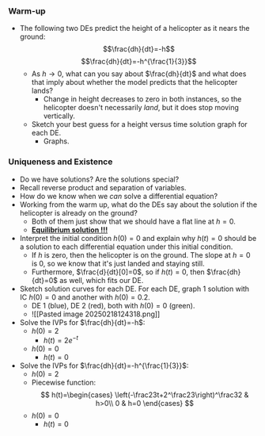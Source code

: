 ### Warm-up
- The following two DEs predict the height of a helicopter as it nears the ground: $$\frac{dh}{dt}=-h$$ $$\frac{dh}{dt}=-h^{\frac{1}{3}}$$
	- As $h\rightarrow 0$, what can you say about $\frac{dh}{dt}$ and what does that imply about whether the model predicts that the helicopter lands?
		- Change in height decreases to zero in both instances, so the helicopter doesn't necessarily *land*, but it does stop moving vertically.
	- Sketch your best guess for a height versus time solution graph for each DE.
		- Graphs.

### Uniqueness and Existence
- Do we have solutions? Are the solutions special?
- Recall reverse product and separation of variables.
- How do we know when we *can* solve a differential equation?
- Working from the warm up, what do the DEs say about the solution if the helicopter is already on the ground?
	- Both of them just show that we should have a flat line at $h=0$.
	- **<u>Equilibrium solution !!!</u>**
- Interpret the initial condition $h(0)=0$ and explain why $h(t)=0$ should be a solution to each differential equation under this initial condition.
	- If $h$ is zero, then the helicopter is on the ground. The slope at $h=0$ is $0$, so we know that it's just landed and staying still.
	- Furthermore, $\frac{d}{dt}[0]=0$, so if $h(t)=0$, then $\frac{dh}{dt}=0$ as well, which fits our DE.
- Sketch solution curves for each DE. For each DE, graph 1 solution with IC $h(0)=0$ and another with $h(0)=0.2$.
	- DE 1 (blue), DE 2 (red), both with $h(0)=0$ (green).
	- ![[Pasted image 20250218124318.png]]
- Solve the IVPs for $\frac{dh}{dt}=-h$:
	- $h(0)=2$
		- $h(t)=2e^{-t}$
	- $h(0)=0$
		- $h(t)=0$
- Solve the IVPs for $\frac{dh}{dt}=-h^{\frac{1}{3}}$:
	- $h(0)=2$
	- Piecewise function:
	$$
	h(t)=\begin{cases}
	\left(-\frac23t+2^\frac23\right)^\frac32 & h>0\\
	0 & h=0
	\end{cases}
	$$
	- $h(0)=0$
		- $h(t)=0$